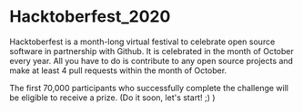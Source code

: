 # Hacktoberfest_2020

Hacktoberfest is a month-long virtual festival to celebrate open source software in partnership with Github. It is celebrated in the month of October every year. All you have to do is contribute to any open source projects and make at least 4 pull requests within the month of October.

The first 70,000 participants who successfully complete the challenge will be eligible to receive a prize. (Do it soon, let's start! ;) )
